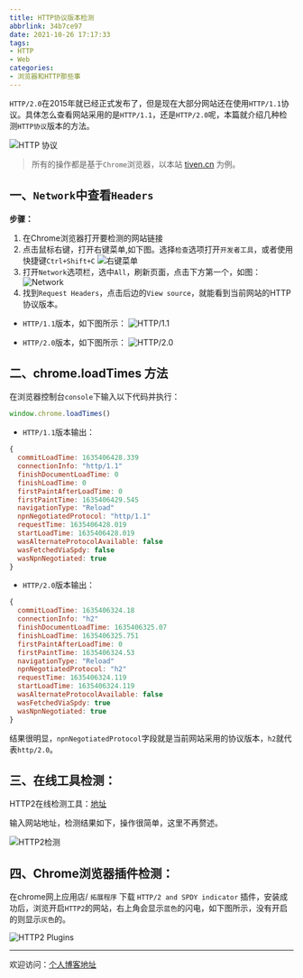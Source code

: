 ```yaml
---
title: HTTP协议版本检测
abbrlink: 34b7ce97
date: 2021-10-26 17:17:33
tags:
- HTTP
- Web
categories:
- 浏览器和HTTP那些事
---
```


`HTTP/2.0`在2015年就已经正式发布了，但是现在大部分网站还在使用`HTTP/1.1`协议。具体怎么查看网站采用的是`HTTP/1.1`，还是`HTTP/2.0`呢，本篇就介绍几种检测`HTTP协议`版本的方法。

![HTTP 协议](https://tiven.cn/static/img/water-drip-drop-blue-preview-oB8M3AZvv4qsDb1L-GAXJ.jpg)

<!-- more -->

>所有的操作都是基于`Chrome`浏览器，以本站 [tiven.cn](https://tiven.cn "天问博客") 为例。

## 一、`Network`中查看`Headers`

**步骤：**

1. 在Chrome浏览器打开要检测的网站链接
2. 点击鼠标右键，打开右键菜单,如下图。选择`检查`选项打开`开发者工具`，或者使用快捷键`Ctrl+Shift+C`
![右键菜单](https://tiven.cn/static/img/img-right-menu-w7hvD6VnnhuQQ60aMLDbC.jpg)
3. 打开`Network`选项栏，选中`All`，刷新页面，点击下方第一个，如图：
![Network](https://tiven.cn/static/img/img-newwork-KqWvuiwb2kezWqwySsw07.jpg)
4. 找到`Request Headers`，点击后边的`View source`，就能看到当前网站的HTTP协议版本。

* `HTTP/1.1`版本，如下图所示：
![HTTP/1.1](https://tiven.cn/static/img/img-http-check-Ovj8V1T_3CTZ1EG_eLVcc.jpg)

* `HTTP/2.0`版本，如下图所示：
![HTTP/2.0](https://tiven.cn/static/img/img-http2-1y8G5fJ5tnJYENQT5JZvf.jpg)

## 二、chrome.loadTimes 方法

在浏览器控制台`console`下输入以下代码并执行：

```js
window.chrome.loadTimes()
```

* `HTTP/1.1`版本输出：

```js
{
  commitLoadTime: 1635406428.339
  connectionInfo: "http/1.1"
  finishDocumentLoadTime: 0
  finishLoadTime: 0
  firstPaintAfterLoadTime: 0
  firstPaintTime: 1635406429.545
  navigationType: "Reload"
  npnNegotiatedProtocol: "http/1.1"
  requestTime: 1635406428.019
  startLoadTime: 1635406428.019
  wasAlternateProtocolAvailable: false
  wasFetchedViaSpdy: false
  wasNpnNegotiated: true
}
```

* `HTTP/2.0`版本输出：

```js
{
  commitLoadTime: 1635406324.18
  connectionInfo: "h2"
  finishDocumentLoadTime: 1635406325.07
  finishLoadTime: 1635406325.751
  firstPaintAfterLoadTime: 0
  firstPaintTime: 1635406324.53
  navigationType: "Reload"
  npnNegotiatedProtocol: "h2"
  requestTime: 1635406324.119
  startLoadTime: 1635406324.119
  wasAlternateProtocolAvailable: false
  wasFetchedViaSpdy: true
  wasNpnNegotiated: true
}
```

结果很明显，`npnNegotiatedProtocol`字段就是当前网站采用的协议版本，`h2`就代表`http/2.0`。

## 三、在线工具检测：

HTTP2在线检测工具：[地址](https://myssl.com/http2_check.html "HTTP2检测")

输入网站地址，检测结果如下，操作很简单，这里不再赘述。

![HTTP2检测](https://tiven.cn/static/img/img-http-tools-DZdoBEfvegY6_hoPwGp26.jpg)

## 四、Chrome浏览器插件检测：

在chrome网上应用店/ `拓展程序` 下载 `HTTP/2 and SPDY indicator` 插件，安装成功后，浏览开启`HTTP2`的网站，右上角会显示`蓝色`的闪电，如下图所示，没有开启的则显示`灰色`的。

![HTTP2 Plugins](https://tiven.cn/static/img/img-http2-plugins-86Emzrik5xKGScwZmTo5M.jpg)

---

欢迎访问：[个人博客地址](https://tiven.cn/p/34b7ce97/ "天問博客")
